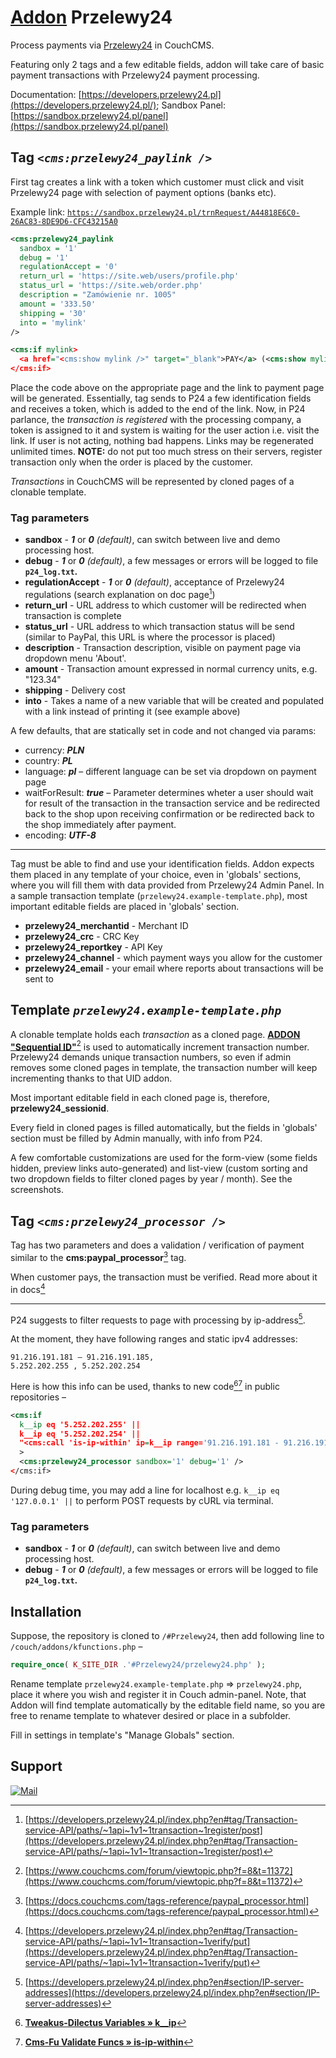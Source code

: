 # [Addon](https://github.com/trendoman/Przelewy24) Przelewy24

Process payments via [Przelewy24](https://www.przelewy24.pl/) in CouchCMS.

Featuring only 2 tags and a few editable fields, addon will take care of basic payment transactions with Przelewy24 payment processing.

Documentation: [https://developers.przelewy24.pl](https://developers.przelewy24.pl/); Sandbox Panel: [https://sandbox.przelewy24.pl/panel](https://sandbox.przelewy24.pl/panel)

## Tag *`<cms:przelewy24_paylink />`*

First tag creates a link with a token which customer must click and visit Przelewy24 page with selection of payment options (banks etc).

Example link: [`https://sandbox.przelewy24.pl/trnRequest/A44818E6C0-26AC83-8DE9D6-CFC43215A0`](https://sandbox.przelewy24.pl/trnRequest/A44818E6C0-26AC83-8DE9D6-CFC43215A0)

```xml
<cms:przelewy24_paylink
  sandbox = '1'
  debug = '1'
  regulationAccept = '0'
  return_url = 'https://site.web/users/profile.php'
  status_url = 'https://site.web/order.php'
  description = "Zamówienie nr. 1005"
  amount = '333.50'
  shipping = '30'
  into = 'mylink'
/>

<cms:if mylink>
  <a href="<cms:show mylink />" target="_blank">PAY</a> (<cms:show mylink />)
</cms:if>
```

Place the code above on the appropriate page and the link to payment page will be generated. Essentially, tag sends to P24 a few identification fields and receives a token, which is added to the end of the link. Now, in P24 parlance, the *transaction is registered* with the processing company, a token is assigned to it and system is waiting for the user action i.e. visit the link. If user is not acting, nothing bad happens. Links may be regenerated unlimited times. **NOTE:** do not put too much stress on their servers, register transaction only when the order is placed by the customer.

*Transactions* in CouchCMS will be represented by cloned pages of a clonable template.

### Tag parameters

* **sandbox** - ***1*** or ***0*** *(default)*, can switch between live and demo processing host.
* **debug** - ***1*** or ***0*** *(default)*, a few messages or errors will be logged to file **`p24_log.txt`.**
* **regulationAccept** - ***1*** or ***0*** *(default)*, acceptance of Przelewy24 regulations (search explanation on doc page[^1])
* **return_url** - URL address to which customer will be redirected when transaction is complete
* **status_url** - URL address to which transaction status will be send (similar to PayPal, this URL is where the processor is placed)
* **description** - Transaction description, visible on payment page via dropdown menu 'About'.
* **amount** - Transaction amount expressed in normal currency units, e.g. "123.34"
* **shipping** - Delivery cost
* **into** - Takes a name of a new variable that will be created and populated with a link instead of printing it (see example above)

A few defaults, that are statically set in code and not changed via params:

- currency: ***PLN***
- country: ***PL***
- language: ***pl*** – different language can be set via dropdown on payment page
- waitForResult: ***true*** – Parameter determines wheter a user should wait for result of the transaction in the transaction service and be redirected back to the shop upon receiving confirmation or be redirected back to the shop immediately after payment.
- encoding: ***UTF-8***

[^1]: [https://developers.przelewy24.pl/index.php?en#tag/Transaction-service-API/paths/~1api~1v1~1transaction~1register/post](https://developers.przelewy24.pl/index.php?en#tag/Transaction-service-API/paths/~1api~1v1~1transaction~1register/post)

---

Tag must be able to find and use your identification fields. Addon expects them placed in any template of your choice, even in 'globals' sections, where you will fill them with data provided from Przelewy24 Admin Panel. In a sample transaction template (`przelewy24.example-template.php`), most important editable fields are placed in 'globals' section.

- **przelewy24_merchantid** - Merchant ID
- **przelewy24_crc** - CRC Key
- **przelewy24_reportkey** - API Key
- **przelewy24_channel** - which payment ways you allow for the customer
- **przelewy24_email** - your email where reports about transactions will be sent to

## Template *`przelewy24.example-template.php`*

A clonable template holds each *transaction* as a cloned page. **[ADDON "Sequential ID"](https://www.couchcms.com/forum/viewtopic.php?f=8&t=11372)**[^7] is used to automatically increment transaction number. Przelewy24 demands unique transaction numbers, so even if admin removes some cloned pages in template, the transaction number will keep incrementing thanks to that UID addon.

[^7]: [https://www.couchcms.com/forum/viewtopic.php?f=8&t=11372](https://www.couchcms.com/forum/viewtopic.php?f=8&t=11372)

Most important editable field in each cloned page is, therefore, **przelewy24_sessionid**.

Every field in cloned pages is filled automatically, but the fields in 'globals' section must be filled by Admin manually, with info from P24.

A few comfortable customizations are used for the form-view (some fields hidden, preview links auto-generated) and list-view (custom sorting and two dropdown fields to filter cloned pages by year / month). See the screenshots.

## Tag *`<cms:przelewy24_processor />`*

Tag has two parameters and does a validation / verification of payment similar to the **cms:paypal_processor**[^6] tag.

When customer pays, the transaction must be verified. Read more about it in docs[^2]

[^2]: [https://developers.przelewy24.pl/index.php?en#tag/Transaction-service-API/paths/~1api~1v1~1transaction~1verify/put](https://developers.przelewy24.pl/index.php?en#tag/Transaction-service-API/paths/~1api~1v1~1transaction~1verify/put)

[^6]: [https://docs.couchcms.com/tags-reference/paypal_processor.html](https://docs.couchcms.com/tags-reference/paypal_processor.html)
---

P24 suggests to filter requests to page with processing by ip-address[^3].

[^3]: [https://developers.przelewy24.pl/index.php?en#section/IP-server-addresses](https://developers.przelewy24.pl/index.php?en#section/IP-server-addresses)

At the moment, they have following ranges and static ipv4 addresses:

```
91.216.191.181 – 91.216.191.185,
5.252.202.255 , 5.252.202.254
```

Here is how this info can be used, thanks to new code[^4][^5] in public repositories –

```xml
<cms:if
  k__ip eq '5.252.202.255' ||
  k__ip eq '5.252.202.254' ||
  "<cms:call 'is-ip-within' ip=k__ip range='91.216.191.181 - 91.216.191.185' />"
  >
  <cms:przelewy24_processor sandbox='1' debug='1' />
</cms:if>
```

During debug time, you may add a line for localhost e.g. `k__ip eq '127.0.0.1' ||` to perform POST requests by cURL via terminal.

[^4]: **[Tweakus-Dilectus Variables » k__ip](https://github.com/trendoman/Tweakus-Dilectus/tree/main/anton.cms%40ya.ru__variables-new/k__ip)**

[^5]: **[Cms-Fu Validate Funcs » is-ip-within](https://github.com/trendoman/Cms-Fu/tree/master/Validate/is-ip-within)**

### Tag parameters

* **sandbox** - ***1*** or ***0*** *(default)*, can switch between live and demo processing host.
* **debug** - ***1*** or ***0*** *(default)*, a few messages or errors will be logged to file **`p24_log.txt`.**

## Installation

Suppose, the repository is cloned to `/#Przelewy24`, then add following line to `/couch/addons/kfunctions.php` –

```php
require_once( K_SITE_DIR .'#Przelewy24/przelewy24.php' );
```

Rename template `przelewy24.example-template.php` => `przelewy24.php`, place it where you wish and register it in Couch admin-panel. Note, that Addon will find template automatically by the editable field name, so you are free to rename template to whatever desired or place in a subfolder.

Fill in settings in template's "Manage Globals" section.

## Support

[![Mail](https://img.shields.io/badge/gmail-%23539CFF.svg?&style=for-the-badge&logo=gmail&logoColor=white)](mailto:"Anton"<tony.smirnov@gmail.com>?subject=[GitHub])
